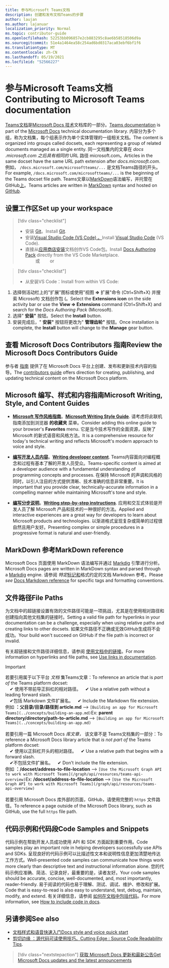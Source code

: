 ```yaml
---
title: 参与Microsoft Teams文档
description: 创建和发布文档Teams的步骤
author: laujan
ms.author: lajanuar
localization_priority: Normal
ms.topic: contributor-guide
ms.openlocfilehash: 52253bb096857e2cb883295c8ae6b58518506d9a
ms.sourcegitcommit: 51e4a1464ea58c254ad6bd0317aca03ebf6bf1f6
ms.translationtype: MT
ms.contentlocale: zh-CN
ms.lasthandoff: 05/19/2021
ms.locfileid: "52566227"
---
```

# <a name="contributing-to-microsoft-teams-documentation"></a><span data-ttu-id="84f24-103">参与Microsoft Teams文档</span><span class="sxs-lookup"><span data-stu-id="84f24-103">Contributing to Microsoft Teams documentation</span></span>

<span data-ttu-id="84f24-104">[Teams文档](/microsoftteams/platform/overview)是[Microsoft Docs 技术](https://docs.microsoft.com/)文档库的一部分。</span><span class="sxs-lookup"><span data-stu-id="84f24-104">[Teams documentation](/microsoftteams/platform/overview) is part of the [Microsoft Docs](https://docs.microsoft.com/) technical documentation library.</span></span> <span data-ttu-id="84f24-105">内容分为多个组，称为文档集，每个组表示作为单个实体管理的一组相关文档。</span><span class="sxs-lookup"><span data-stu-id="84f24-105">The content is organized into groups called docsets, each representing a group of related documents managed as a single entity.</span></span> <span data-ttu-id="84f24-106">同一文档集内的文章在 *docs <span></span> .microsoft.com 之后具有相同的* URL 路径 microsoft.com。</span><span class="sxs-lookup"><span data-stu-id="84f24-106">Articles in the same docset have the same URL path extension after *docs<span></span>.microsoft.com*.</span></span>  <span data-ttu-id="84f24-107">例如， `/docs.microsoft.com/microsoftteams/...` 是文档Teams路径的开头。</span><span class="sxs-lookup"><span data-stu-id="84f24-107">For example,  `/docs.microsoft.com/microsoftteams/...`   is the beginning of the Teams docset file path.</span></span> <span data-ttu-id="84f24-108">Teams文章以[MarkDown](#markdown-reference)语法编写，并托管在 GitHub[上](https://github.com/MicrosoftDocs/msteams-docs/tree/master/msteams-platform)。</span><span class="sxs-lookup"><span data-stu-id="84f24-108">Teams articles are written in  [MarkDown](#markdown-reference) syntax and hosted on [GitHub](https://github.com/MicrosoftDocs/msteams-docs/tree/master/msteams-platform).</span></span>

## <a name="set-up-your-workspace"></a><span data-ttu-id="84f24-109">设置工作区</span><span class="sxs-lookup"><span data-stu-id="84f24-109">Set up your workspace</span></span>

> [!div class="checklist"]
>
> * <span data-ttu-id="84f24-110">安装 [Git](https://git-scm.com/book/en/v2/Getting-Started-Installing-Git)。</span><span class="sxs-lookup"><span data-stu-id="84f24-110">Install [Git](https://git-scm.com/book/en/v2/Getting-Started-Installing-Git).</span></span>
> * <span data-ttu-id="84f24-111">安装[Visual Studio Code (VS Code) 。](https://code.visualstudio.com/)</span><span class="sxs-lookup"><span data-stu-id="84f24-111">Install [Visual Studio Code](https://code.visualstudio.com/) (VS Code).</span></span>
> * <span data-ttu-id="84f24-112">直接从[应用商店安装](https://marketplace.visualstudio.com/items?itemName=docsmsft.docs-authoring-pack)文档创作VS Code包。</span><span class="sxs-lookup"><span data-stu-id="84f24-112">Install [Docs Authoring Pack](https://marketplace.visualstudio.com/items?itemName=docsmsft.docs-authoring-pack) directly from the VS Code Marketplace.</span></span>
<br><span data-ttu-id="84f24-113">&emsp;&emsp; 或</span><span class="sxs-lookup"><span data-stu-id="84f24-113">&emsp;&emsp; or</span></span>

> [!div class="checklist"]
>
> * <span data-ttu-id="84f24-114">从安装VS Code：</span><span class="sxs-lookup"><span data-stu-id="84f24-114">Install from within VS Code:</span></span>

   1. <span data-ttu-id="84f24-115">选择侧活动栏上的"扩展"图标或使用"视图 **=>** 扩展"命令 (Ctrl+Shift+X) 并搜索 Microsoft) 文档创作包 (。</span><span class="sxs-lookup"><span data-stu-id="84f24-115">Select the **Extensions icon** on the side activity bar or use the **View => Extensions** command (Ctrl+Shift+X) and search for the *Docs Authoring Pack* (Microsoft).</span></span>
   1. <span data-ttu-id="84f24-116">选择" **安装"** 按钮。</span><span class="sxs-lookup"><span data-stu-id="84f24-116">Select the **Install** button.</span></span>
   1. <span data-ttu-id="84f24-117">安装完成后，" **安装"** 按钮将更改为" **管理齿轮"** 按钮。</span><span class="sxs-lookup"><span data-stu-id="84f24-117">Once installation is complete, the **Install** button will change to the **Manage** gear button.</span></span>

## <a name="review-the-microsoft-docs-contributors-guide"></a><span data-ttu-id="84f24-118">查看 Microsoft Docs Contributors 指南</span><span class="sxs-lookup"><span data-stu-id="84f24-118">Review the Microsoft Docs Contributors Guide</span></span>

<span data-ttu-id="84f24-119">参与者 [指南](/contribute) 提供了在 Microsoft Docs 平台上创建、发布和更新技术内容的指导。</span><span class="sxs-lookup"><span data-stu-id="84f24-119">The [contributors guide](/contribute) offers direction for creating, publishing, and updating technical content on the Microsoft Docs platform.</span></span>

## <a name="microsoft-writing-style-and-content-guides"></a><span data-ttu-id="84f24-120">Microsoft 编写、样式和内容指南</span><span class="sxs-lookup"><span data-stu-id="84f24-120">Microsoft Writing, Style, and Content Guides</span></span>

* <span data-ttu-id="84f24-121">**[Microsoft 写作风格指南](/style-guide/welcome)**。</span><span class="sxs-lookup"><span data-stu-id="84f24-121">**[Microsoft Writing Style Guide](/style-guide/welcome)**.</span></span> <span data-ttu-id="84f24-122">请考虑将此联机指南添加到浏览器 **的收藏夹** 菜单。</span><span class="sxs-lookup"><span data-stu-id="84f24-122">Consider adding this online guide  to your browser's **Favorites** menu.</span></span> <span data-ttu-id="84f24-123">它是当今技术写作的全面资源，反映了 Microsoft 的新式语音和风格方法。</span><span class="sxs-lookup"><span data-stu-id="84f24-123">It is a comprehensive resource for today's technical writing and reflects Microsoft's modern approach to voice and style.</span></span>

* <span data-ttu-id="84f24-124">**[编写开发人员内容](/style-guide/developer-content/)**。</span><span class="sxs-lookup"><span data-stu-id="84f24-124">**[Writing developer content](/style-guide/developer-content/)**.</span></span> <span data-ttu-id="84f24-125">Teams内容面向对编程概念和过程有基本了解的开发人员受众。</span><span class="sxs-lookup"><span data-stu-id="84f24-125">Teams-specific content is aimed at a developer audience with a fundamental understanding of programming concepts and processes.</span></span> <span data-ttu-id="84f24-126">在保持 Microsoft 的声调和风格的同时，以引人注目的方式提供清晰、技术准确的信息非常重要。</span><span class="sxs-lookup"><span data-stu-id="84f24-126">It is important that you provide clear, technically-accurate information in a compelling manner while maintaining Microsoft's tone and style.</span></span>

* <span data-ttu-id="84f24-127">**[编写分步说明](/style-guide/procedures-instructions/writing-step-by-step-instructions)**。</span><span class="sxs-lookup"><span data-stu-id="84f24-127">**[Writing step-by-step instructions](/style-guide/procedures-instructions/writing-step-by-step-instructions)**.</span></span> <span data-ttu-id="84f24-128">应用和交互式体验是开发人员了解 Microsoft 产品和技术的一种很好的方法。</span><span class="sxs-lookup"><span data-stu-id="84f24-128">Applied and interactive experiences are a great way for developers to learn about Microsoft products and technologies.</span></span> <span data-ttu-id="84f24-129">以渐进格式呈现复杂或简单的过程很自然且用户友好。</span><span class="sxs-lookup"><span data-stu-id="84f24-129">Presenting complex or simple procedures in a progressive format is natural and user-friendly.</span></span>

## <a name="markdown-reference"></a><span data-ttu-id="84f24-130">MarkDown 参考</span><span class="sxs-lookup"><span data-stu-id="84f24-130">MarkDown reference</span></span>

 <span data-ttu-id="84f24-131">Microsoft Docs 页面使用 MarkDown 语法编写并通过 [Markdig](https://github.com/lunet-io/markdig) 引擎进行分析。</span><span class="sxs-lookup"><span data-stu-id="84f24-131">Microsoft Docs pages are written in MarkDown syntax and parsed through a [Markdig](https://github.com/lunet-io/markdig) engine.</span></span> <span data-ttu-id="84f24-132">请参阅 *特定*[标记和](/contribute/markdown-reference)格式约定的文档 Markdown 参考。</span><span class="sxs-lookup"><span data-stu-id="84f24-132">Please *see* [Docs Markdown reference](/contribute/markdown-reference) for specific tags and formatting conventions.</span></span>

## <a name="file-paths"></a><span data-ttu-id="84f24-133">文件路径</span><span class="sxs-lookup"><span data-stu-id="84f24-133">File Paths</span></span>

<span data-ttu-id="84f24-134">为文档中的超链接设置有效的文件路径可能是一项挑战，尤其是在使用相对路径和创建指向其他文档集的链接时。</span><span class="sxs-lookup"><span data-stu-id="84f24-134">Setting a valid file path for hyperlinks in your documentation can be a challenge, especially when using relative paths and creating links to other docsets.</span></span>  <span data-ttu-id="84f24-135">如果文件路径不正确或无效GitHub生成将不会成功。</span><span class="sxs-lookup"><span data-stu-id="84f24-135">Your build won't succeed on GitHub if the file path is incorrect or invalid.</span></span>

<span data-ttu-id="84f24-136">有关超链接和文件路径详细信息，请参阅 [使用文档中的链接](/contribute/how-to-write-links)。</span><span class="sxs-lookup"><span data-stu-id="84f24-136">For more information on hyperlinks and file paths, see [Use links in documentation](/contribute/how-to-write-links).</span></span>

>[!IMPORTANT]
> <span data-ttu-id="84f24-137">若要引用属于以下平台 *文档* 集Teams文章：</span><span class="sxs-lookup"><span data-stu-id="84f24-137">To reference an article that is *part of* the Teams platform docset:</span></span><br>
> <span data-ttu-id="84f24-138">&emsp;&#x2714; 使用不带前导正斜杠的相对路径。</span><span class="sxs-lookup"><span data-stu-id="84f24-138">&emsp;&#x2714; Use a relative path without a leading forward slash.</span></span><br>
> <span data-ttu-id="84f24-139">&emsp;&#x2714;包括 Markdown 文件扩展名。</span><span class="sxs-lookup"><span data-stu-id="84f24-139">&emsp;&#x2714; Include the Markdown file extension.</span></span><br>
><span data-ttu-id="84f24-140">例如  **：父目录/目录/路径到 article.md** —> `[Building an app for Microsoft Teams](../concepts/building-an-app.md)`</span><span class="sxs-lookup"><span data-stu-id="84f24-140">Ex:  **parent directory/directory/path-to-article.md** —> `[Building an app for Microsoft Teams](../concepts/building-an-app.md)`</span></span> <br><br>
> <span data-ttu-id="84f24-141">若要引用一篇 Microsoft Docs *库文章，* 该文章不是 Teams文档集的一部分：</span><span class="sxs-lookup"><span data-stu-id="84f24-141">To reference a Microsoft Docs library article that *is not part of* the Teams platform docset:</span></span><br>
> <span data-ttu-id="84f24-142">&emsp;&#x2714; 使用以正斜杠开头的相对路径。</span><span class="sxs-lookup"><span data-stu-id="84f24-142">&emsp;&#x2714; Use a relative path that begins with a forward slash.</span></span><br>
> <span data-ttu-id="84f24-143">&emsp;&#x2714;不包括文件扩展名。</span><span class="sxs-lookup"><span data-stu-id="84f24-143">&emsp;&#x2714; Don't include the file extension.</span></span> <br> <span data-ttu-id="84f24-144">例如  **：/docset/address-to-file-location** —> `[Use the Microsoft Graph API to work with Microsoft Teams](/graph/api/resources/teams-api-overview)`</span><span class="sxs-lookup"><span data-stu-id="84f24-144">Ex:  **/docset/address-to-file-location** —> `[Use the Microsoft Graph API to work with Microsoft Teams](/graph/api/resources/teams-api-overview)`</span></span><br><br>
> <span data-ttu-id="84f24-145">若要引用 Microsoft Docs 库外部的页面，GitHub，请使用完整的 `https` 文件路径。</span><span class="sxs-lookup"><span data-stu-id="84f24-145">To reference a page outside of the Microsoft Docs library, such as GitHub, use the full `https` file path.</span></span><br>

## <a name="code-samples-and-snippets"></a><span data-ttu-id="84f24-146">代码示例和代码段</span><span class="sxs-lookup"><span data-stu-id="84f24-146">Code Samples and Snippets</span></span>

<span data-ttu-id="84f24-147">代码示例在帮助开发人员成功使用 API 和 SDK 方面起到重要作用。</span><span class="sxs-lookup"><span data-stu-id="84f24-147">Code samples play an important role in helping developers successfully use APIs and SDKs.</span></span> <span data-ttu-id="84f24-148">呈现良好的代码示例可以比描述性文本和说明性信息更加清楚地传达工作方式。</span><span class="sxs-lookup"><span data-stu-id="84f24-148">Well-presented code samples can communicate how things work more clearly than descriptive text and instructional information alone.</span></span> <span data-ttu-id="84f24-149">您的代码示例应准确、简洁、记录良好，最重要的是，读者友好。</span><span class="sxs-lookup"><span data-stu-id="84f24-149">Your code samples should be accurate, concise, well-documented, and, most importantly, reader-friendly.</span></span> <span data-ttu-id="84f24-150">易于阅读的代码也易于理解、测试、调试、维护、修改和扩展。</span><span class="sxs-lookup"><span data-stu-id="84f24-150">Code that is easy-to-read is also easy to understand, test, debug, maintain, modify, and extend.</span></span> <span data-ttu-id="84f24-151">有关详细信息，请参阅 [如何在文档中包括代码](/contribute/code-in-docs)。</span><span class="sxs-lookup"><span data-stu-id="84f24-151">For more information, see [How to include code in docs](/contribute/code-in-docs).</span></span>

## <a name="see-also"></a><span data-ttu-id="84f24-152">另请参阅</span><span class="sxs-lookup"><span data-stu-id="84f24-152">See also</span></span>

* [<span data-ttu-id="84f24-153">文档样式和语音快速入门</span><span class="sxs-lookup"><span data-stu-id="84f24-153">Docs style and voice quick start</span></span>](/contribute/style-quick-start)
* <span data-ttu-id="84f24-154">[剪切边缘 ：源代码可读使用技巧。](/archive/msdn-magazine/2014/october/cutting-edge-source-code-readability-tips)</span><span class="sxs-lookup"><span data-stu-id="84f24-154">[Cutting Edge : Source Code Readability Tips](/archive/msdn-magazine/2014/october/cutting-edge-source-code-readability-tips).</span></span>

> [!div class="nextstepaction"]
> [<span data-ttu-id="84f24-155">获取 Microsoft Docs 更新和最新公告</span><span class="sxs-lookup"><span data-stu-id="84f24-155">Get Microsoft Docs updates and the latest announcements</span></span>](/teamblog)

